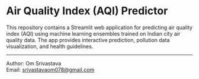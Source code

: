 # Air Quality Index (AQI) Predictor

This repository contains a Streamlit web application for predicting air quality index (AQI) using machine learning ensembles trained on Indian city air quality data. The app provides interactive prediction, pollution data visualization, and health guidelines.

---

Author: Om Srivastava  
Email: srivastavaom078@gmail.com
